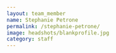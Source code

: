 ```yaml
---
layout: team_member
name: Stephanie Petrone
permalink: /stephanie-petrone/
image: headshots/blankprofile.jpg
category: staff
---
```

